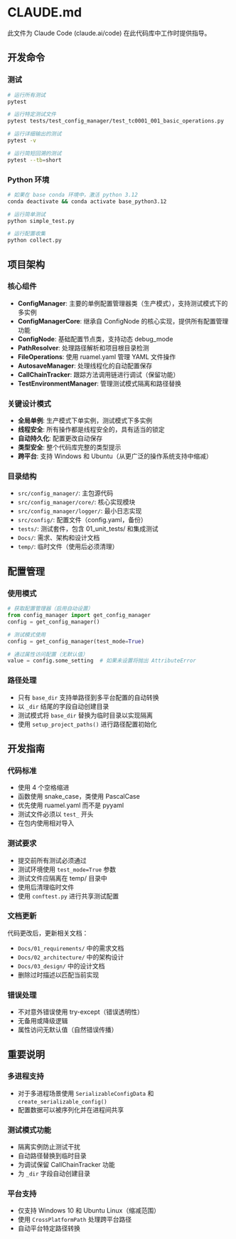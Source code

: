 # CLAUDE.md

此文件为 Claude Code (claude.ai/code) 在此代码库中工作时提供指导。

## 开发命令

### 测试
```bash
# 运行所有测试
pytest

# 运行特定测试文件
pytest tests/test_config_manager/test_tc0001_001_basic_operations.py

# 运行详细输出的测试
pytest -v

# 运行简短回溯的测试
pytest --tb=short
```

### Python 环境
```bash
# 如果在 base conda 环境中，激活 python 3.12
conda deactivate && conda activate base_python3.12

# 运行简单测试
python simple_test.py

# 运行配置收集
python collect.py
```

## 项目架构

### 核心组件
- **ConfigManager**: 主要的单例配置管理器类（生产模式），支持测试模式下的多实例
- **ConfigManagerCore**: 继承自 ConfigNode 的核心实现，提供所有配置管理功能
- **ConfigNode**: 基础配置节点类，支持动态 debug_mode
- **PathResolver**: 处理路径解析和项目根目录检测
- **FileOperations**: 使用 ruamel.yaml 管理 YAML 文件操作
- **AutosaveManager**: 处理线程化的自动配置保存
- **CallChainTracker**: 跟踪方法调用链进行调试（保留功能）
- **TestEnvironmentManager**: 管理测试模式隔离和路径替换

### 关键设计模式
- **全局单例**: 生产模式下单实例，测试模式下多实例
- **线程安全**: 所有操作都是线程安全的，具有适当的锁定
- **自动持久化**: 配置更改自动保存
- **类型安全**: 整个代码库完整的类型提示
- **跨平台**: 支持 Windows 和 Ubuntu（从更广泛的操作系统支持中缩减）

### 目录结构
- `src/config_manager/`: 主包源代码
- `src/config_manager/core/`: 核心实现模块
- `src/config_manager/logger/`: 最小日志实现
- `src/config/`: 配置文件（config.yaml，备份）
- `tests/`: 测试套件，包含 01_unit_tests/ 和集成测试
- `Docs/`: 需求、架构和设计文档
- `temp/`: 临时文件（使用后必须清理）

## 配置管理

### 使用模式
```python
# 获取配置管理器（启用自动设置）
from config_manager import get_config_manager
config = get_config_manager()

# 测试模式使用
config = get_config_manager(test_mode=True)

# 通过属性访问配置（无默认值）
value = config.some_setting  # 如果未设置将抛出 AttributeError
```

### 路径处理
- 只有 `base_dir` 支持单路径到多平台配置的自动转换
- 以 `_dir` 结尾的字段自动创建目录
- 测试模式将 `base_dir` 替换为临时目录以实现隔离
- 使用 `setup_project_paths()` 进行路径配置初始化

## 开发指南

### 代码标准
- 使用 4 个空格缩进
- 函数使用 snake_case，类使用 PascalCase
- 优先使用 ruamel.yaml 而不是 pyyaml
- 测试文件必须以 `test_` 开头
- 在包内使用相对导入

### 测试要求
- 提交前所有测试必须通过
- 测试环境使用 `test_mode=True` 参数
- 测试文件应隔离在 temp/ 目录中
- 使用后清理临时文件
- 使用 `conftest.py` 进行共享测试配置

### 文档更新
代码更改后，更新相关文档：
- `Docs/01_requirements/` 中的需求文档
- `Docs/02_architecture/` 中的架构设计
- `Docs/03_design/` 中的设计文档
- 删除过时描述以匹配当前实现

### 错误处理
- 不对意外错误使用 try-except（错误透明性）
- 无备用或降级逻辑
- 属性访问无默认值（自然错误传播）

## 重要说明

### 多进程支持
- 对于多进程场景使用 `SerializableConfigData` 和 `create_serializable_config()`
- 配置数据可以被序列化并在进程间共享

### 测试模式功能
- 隔离实例防止测试干扰
- 自动路径替换到临时目录
- 为调试保留 CallChainTracker 功能
- 为 `_dir` 字段自动创建目录

### 平台支持
- 仅支持 Windows 10 和 Ubuntu Linux（缩减范围）
- 使用 `CrossPlatformPath` 处理跨平台路径
- 自动平台特定路径转换